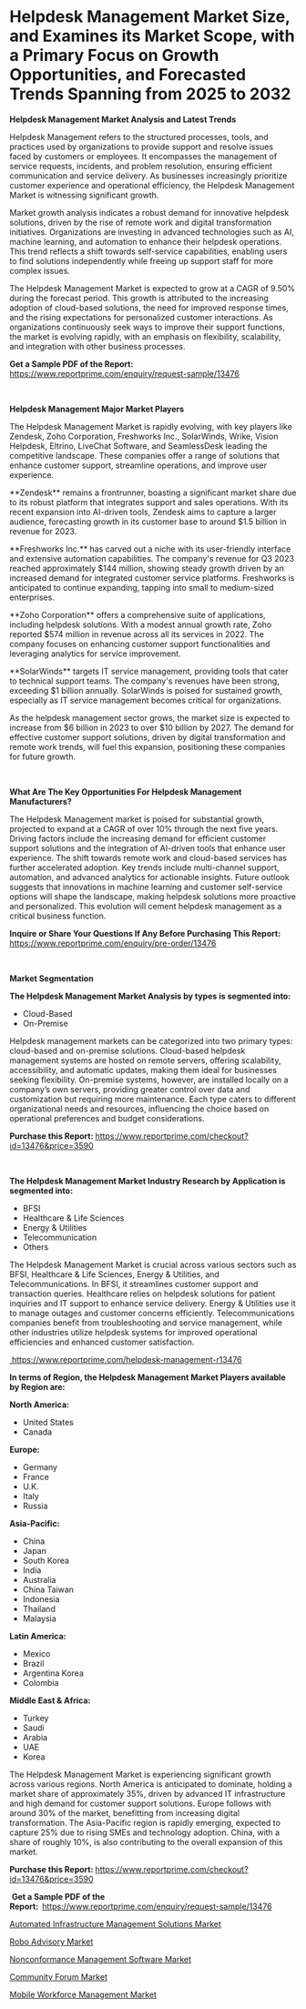 <p><h1>Helpdesk Management Market Size, and Examines its Market Scope, with a Primary Focus on Growth Opportunities, and Forecasted Trends Spanning from 2025 to 2032</h1></p><p><strong>Helpdesk Management Market Analysis and Latest Trends</strong></p>
<p><p>Helpdesk Management refers to the structured processes, tools, and practices used by organizations to provide support and resolve issues faced by customers or employees. It encompasses the management of service requests, incidents, and problem resolution, ensuring efficient communication and service delivery. As businesses increasingly prioritize customer experience and operational efficiency, the Helpdesk Management Market is witnessing significant growth.</p><p>Market growth analysis indicates a robust demand for innovative helpdesk solutions, driven by the rise of remote work and digital transformation initiatives. Organizations are investing in advanced technologies such as AI, machine learning, and automation to enhance their helpdesk operations. This trend reflects a shift towards self-service capabilities, enabling users to find solutions independently while freeing up support staff for more complex issues.</p><p>The Helpdesk Management Market is expected to grow at a CAGR of 9.50% during the forecast period. This growth is attributed to the increasing adoption of cloud-based solutions, the need for improved response times, and the rising expectations for personalized customer interactions. As organizations continuously seek ways to improve their support functions, the market is evolving rapidly, with an emphasis on flexibility, scalability, and integration with other business processes.</p></p>
<p><strong>Get a Sample PDF of the Report:&nbsp;</strong> <a href="https://www.reportprime.com/enquiry/request-sample/13476?utm_campaign=2010&utm_medium=2&utm_source=Github&utm_content=ia&utm_term=20032025&utm_id=helpdesk-management">https://www.reportprime.com/enquiry/request-sample/13476</a></p>
<p>&nbsp;</p>
<p><strong>Helpdesk Management Major Market Players</strong></p>
<p><p>The Helpdesk Management Market is rapidly evolving, with key players like Zendesk, Zoho Corporation, Freshworks Inc., SolarWinds, Wrike, Vision Helpdesk, Eltrino, LiveChat Software, and SeamlessDesk leading the competitive landscape. These companies offer a range of solutions that enhance customer support, streamline operations, and improve user experience.</p><p>**Zendesk** remains a frontrunner, boasting a significant market share due to its robust platform that integrates support and sales operations. With its recent expansion into AI-driven tools, Zendesk aims to capture a larger audience, forecasting growth in its customer base to around $1.5 billion in revenue for 2023.</p><p>**Freshworks Inc.** has carved out a niche with its user-friendly interface and extensive automation capabilities. The company's revenue for Q3 2023 reached approximately $144 million, showing steady growth driven by an increased demand for integrated customer service platforms. Freshworks is anticipated to continue expanding, tapping into small to medium-sized enterprises.</p><p>**Zoho Corporation** offers a comprehensive suite of applications, including helpdesk solutions. With a modest annual growth rate, Zoho reported $574 million in revenue across all its services in 2022. The company focuses on enhancing customer support functionalities and leveraging analytics for service improvement.</p><p>**SolarWinds** targets IT service management, providing tools that cater to technical support teams. The company's revenues have been strong, exceeding $1 billion annually. SolarWinds is poised for sustained growth, especially as IT service management becomes critical for organizations.</p><p>As the helpdesk management sector grows, the market size is expected to increase from $6 billion in 2023 to over $10 billion by 2027. The demand for effective customer support solutions, driven by digital transformation and remote work trends, will fuel this expansion, positioning these companies for future growth.</p></p>
<p>&nbsp;</p>
<p><strong>What Are The Key Opportunities For Helpdesk Management Manufacturers?</strong></p>
<p><p>The Helpdesk Management market is poised for substantial growth, projected to expand at a CAGR of over 10% through the next five years. Driving factors include the increasing demand for efficient customer support solutions and the integration of AI-driven tools that enhance user experience. The shift towards remote work and cloud-based services has further accelerated adoption. Key trends include multi-channel support, automation, and advanced analytics for actionable insights. Future outlook suggests that innovations in machine learning and customer self-service options will shape the landscape, making helpdesk solutions more proactive and personalized. This evolution will cement helpdesk management as a critical business function.</p></p>
<p><strong>Inquire or Share Your Questions If Any Before Purchasing This Report:</strong> <a href="https://www.reportprime.com/enquiry/pre-order/13476?utm_campaign=2010&utm_medium=2&utm_source=Github&utm_content=ia&utm_term=20032025&utm_id=helpdesk-management">https://www.reportprime.com/enquiry/pre-order/13476</a></p>
<p>&nbsp;</p>
<p><strong>Market Segmentation</strong></p>
<p><strong>The Helpdesk Management Market Analysis by types is segmented into:</strong></p>
<p><ul><li>Cloud-Based</li><li>On-Premise</li></ul></p>
<p><p>Helpdesk management markets can be categorized into two primary types: cloud-based and on-premise solutions. Cloud-based helpdesk management systems are hosted on remote servers, offering scalability, accessibility, and automatic updates, making them ideal for businesses seeking flexibility. On-premise systems, however, are installed locally on a company’s own servers, providing greater control over data and customization but requiring more maintenance. Each type caters to different organizational needs and resources, influencing the choice based on operational preferences and budget considerations.</p></p>
<p><strong>Purchase this Report:&nbsp;</strong><a href="https://www.reportprime.com/checkout?id=13476&price=3590&utm_campaign=2010&utm_medium=2&utm_source=Github&utm_content=ia&utm_term=20032025&utm_id=helpdesk-management">https://www.reportprime.com/checkout?id=13476&price=3590</a></p>
<p>&nbsp;</p>
<p><strong>The Helpdesk Management Market Industry Research by Application is segmented into:</strong></p>
<p><ul><li>BFSI</li><li>Healthcare & Life Sciences</li><li>Energy & Utilities</li><li>Telecommunication</li><li>Others</li></ul></p>
<p><p>The Helpdesk Management Market is crucial across various sectors such as BFSI, Healthcare & Life Sciences, Energy & Utilities, and Telecommunications. In BFSI, it streamlines customer support and transaction queries. Healthcare relies on helpdesk solutions for patient inquiries and IT support to enhance service delivery. Energy & Utilities use it to manage outages and customer concerns efficiently. Telecommunications companies benefit from troubleshooting and service management, while other industries utilize helpdesk systems for improved operational efficiencies and enhanced customer satisfaction.</p></p>
<p><a href="https://www.reportprime.com/helpdesk-management-r13476?utm_campaign=2010&utm_medium=2&utm_source=Github&utm_content=ia&utm_term=20032025&utm_id=helpdesk-management">&nbsp;https://www.reportprime.com/helpdesk-management-r13476</a></p>
<p><strong>In terms of Region, the Helpdesk Management Market Players available by Region are:</strong></p>
<p>
    <p> <strong> North America: </strong>
        <ul>
            <li>United States</li>
            <li>Canada</li>
        </ul>
        </p> 
    <p> <strong> Europe: </strong>
        <ul>
            <li>Germany</li>
            <li>France</li>
            <li>U.K.</li>
            <li>Italy</li>
            <li>Russia</li>
        </ul>
        </p> 
    <p> <strong> Asia-Pacific: </strong>
        <ul>
            <li>China</li>
            <li>Japan</li>
            <li>South Korea</li>
            <li>India</li>
            <li>Australia</li>
            <li>China Taiwan</li>
            <li>Indonesia</li>
            <li>Thailand</li>
            <li>Malaysia</li>
        </ul>
        </p> 
    <p> <strong> Latin America: </strong>
        <ul>
            <li>Mexico</li>
            <li>Brazil</li>
            <li>Argentina Korea</li>
            <li>Colombia</li>
        </ul>
        </p> 
    <p> <strong> Middle East & Africa: </strong>
        <ul>
            <li>Turkey</li>
            <li>Saudi</li>
            <li>Arabia</li>
            <li>UAE</li>
            <li>Korea</li>
        </ul>
    </p>
    </p>
<p><p>The Helpdesk Management Market is experiencing significant growth across various regions. North America is anticipated to dominate, holding a market share of approximately 35%, driven by advanced IT infrastructure and high demand for customer support solutions. Europe follows with around 30% of the market, benefitting from increasing digital transformation. The Asia-Pacific region is rapidly emerging, expected to capture 25% due to rising SMEs and technology adoption. China, with a share of roughly 10%, is also contributing to the overall expansion of this market.</p></p>
<p><strong>Purchase this Report: </strong><a href="https://www.reportprime.com/checkout?id=13476&price=3590&utm_campaign=2010&utm_medium=2&utm_source=Github&utm_content=ia&utm_term=20032025&utm_id=helpdesk-management">https://www.reportprime.com/checkout?id=13476&price=3590</a></p>
<p>&nbsp;<strong>Get a Sample PDF of the Report:&nbsp;&nbsp;</strong><a href="https://www.reportprime.com/enquiry/request-sample/13476?utm_campaign=2010&utm_medium=2&utm_source=Github&utm_content=ia&utm_term=20032025&utm_id=helpdesk-management">https://www.reportprime.com/enquiry/request-sample/13476</a></p>
<p><strong></strong></p>
<p><p><a href="https://github.com/beberjuban9a/Market-Research-Report-List-1/blob/main/automated-infrastructure-management-solutions-market.md?utm_campaign=2010&utm_medium=2&utm_source=Github&utm_content=ia&utm_term=20032025&utm_id=helpdesk-management">Automated Infrastructure Management Solutions Market</a></p><p><a href="https://github.com/oduorsarath9/Market-Research-Report-List-1/blob/main/robo-advisory-market.md?utm_campaign=2010&utm_medium=2&utm_source=Github&utm_content=ia&utm_term=20032025&utm_id=helpdesk-management">Robo Advisory Market</a></p><p><a href="https://github.com/camacrokesw2/Market-Research-Report-List-1/blob/main/nonconformance-management-software-market.md?utm_campaign=2010&utm_medium=2&utm_source=Github&utm_content=ia&utm_term=20032025&utm_id=helpdesk-management">Nonconformance Management Software Market</a></p><p><a href="https://github.com/diosohusch6x/Market-Research-Report-List-1/blob/main/community-forum-market.md?utm_campaign=2010&utm_medium=2&utm_source=Github&utm_content=ia&utm_term=20032025&utm_id=helpdesk-management">Community Forum Market</a></p><p><a href="https://github.com/ildyduedu/Market-Research-Report-List-1/blob/main/mobile-workforce-management-market.md?utm_campaign=2010&utm_medium=2&utm_source=Github&utm_content=ia&utm_term=20032025&utm_id=helpdesk-management">Mobile Workforce Management Market</a></p></p>